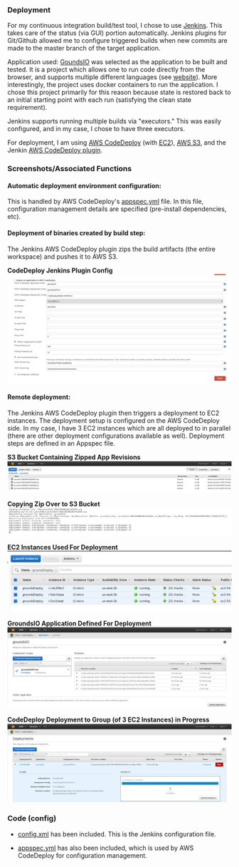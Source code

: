 ### Deployment

For my continuous integration build/test tool, I chose to use [Jenkins](http://jenkins-ci.org/).  This takes care of the status
(via GUI) portion automatically.  Jenkins plugins for Git/Github allowed me to configure triggered 
builds when new commits are made to the master branch of the target application.

Application used: [GoundsIO](https://github.com/grounds/grounds.io) was selected as the application to
be built and tested.  It is a project which allows one to run code directly from the browser, and supports
multiple different languages (see [website](http://beta.42grounds.io/)).  More interestingly, the project
uses docker containers to run the application.  I chose this project primarily for this reason because
state is restored back to an initial starting point with each run (satisfying the clean state
requirement).

Jenkins supports running multiple builds via "executors."  This was easily configured, and in my case,
I chose to have three executors.

For deployment, I am using [AWS CodeDeploy](http://aws.amazon.com/codedeploy/) (with [EC2](http://aws.amazon.com/ec2/)), 
[AWS S3](http://aws.amazon.com/s3/), and the Jenkin [AWS CodeDeploy plugin](https://wiki.jenkins-ci.org/display/JENKINS/AWS+Codedeploy+plugin).

### Screenshots/Associated Functions

#### Automatic deployment environment configuration:

This is handled by AWS CodeDeploy's [appspec.yml](appspec.yml) file.  In this file, configuration management details are specified (pre-install dependencies, etc).

#### Deployment of binaries created by build step:

The Jenkins AWS CodeDeploy plugin zips the build artifacts (the entire workspace) and pushes it to AWS S3.

**CodeDeploy Jenkins Plugin Config**
![](images/jenkins_codedeploy_config.png "CodeDeploy Jenkins Plugin Config")

#### Remote deployment:

The Jenkins AWS CodeDeploy plugin then triggers a deployment to EC2 instances. The deployment setup is configured on the AWS CodeDeploy side.  In my case, I have 3 EC2 instances
which are all deployed to in parallel (there are other deployment configurations available as well).  Deployment steps are defined in an Appspec file.

**S3 Bucket Containing Zipped App Revisions**
![](images/s3.png "S3 Bucket")

**Copying Zip Over to S3 Bucket**
![](images/jenkins_copy_to_s3.png "Copying zip over to S3 bucket")

**EC2 Instances Used For Deployment**
![](images/ec2_instances.png "Deploy nodes")

**GroundsIO Application Defined For Deployment**
![](images/code_deploy_app.png "CodeDeploy Application")

**CodeDeploy Deployment to Group (of 3 EC2 Instances) in Progress**
![](images/deployment_codedeploy.png "CodeDeploy Deployment In Progress")


### Code (config)

  - [config.xml](config.xml) has been included. This is the Jenkins configuration file.

  - [appspec.yml](appspec.yml) has also been included, which is used by AWS CodeDeploy for configuration management.

